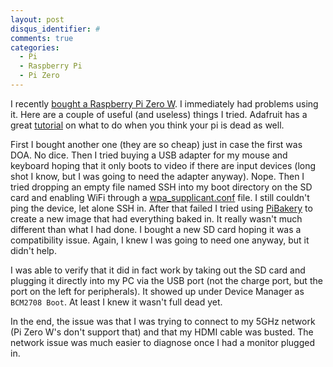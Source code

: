 ```yaml
---
layout: post
disqus_identifier: #
comments: true
categories: 
  - Pi
  - Raspberry Pi
  - Pi Zero 
---
```


I recently [bought a Raspberry Pi Zero
W](https://www.adafruit.com/product/3400).  I immediately had problems using
it.  Here are a couple of useful (and useless) things I tried.  Adafruit has a
great
[tutorial](https://learn.adafruit.com/raspberry-pi-zero-creation/is-my-pi-zero-dead)
on what to do when you think your pi is dead as well.

First I bought another one (they are so cheap) just in case the first was DOA.
No dice.  Then I tried buying a USB adapter for my mouse and keyboard hoping
that it only boots to video if there are input devices (long shot I know, but I
was going to need the adapter anyway).  Nope.  Then I tried dropping an empty
file named SSH into my boot directory on the SD card and enabling WiFi through
a
[wpa_supplicant.conf](https://www.raspberrypi-spy.co.uk/2017/04/manually-setting-up-pi-wifi-using-wpa_supplicant-conf/)
file. I still couldn't ping the device, let alone SSH in.  After that failed I
tried using [PiBakery](https://www.pibakery.org/) to create a new image that
had everything baked in.  It really wasn't much different than what I had done.
I bought a new SD card hoping it was a compatibility issue.  Again, I knew I
was going to need one anyway, but it didn't help.

I was able to verify that it did in fact work by taking out the SD card and
plugging it directly into my PC via the USB port (not the charge port, but the
port on the left for peripherals). It showed up under Device Manager as
`BCM2708 Boot`.  At least I knew it wasn't full dead yet.

In the end, the issue was that I was trying to connect to my 5GHz network (Pi
Zero W's don't support that) and that my HDMI cable was busted.  The network
issue was much easier to diagnose once I had a monitor plugged in.
